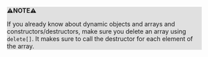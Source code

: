 <div style="margin:2em; background-color: #e0e0e0;">

<strong>⚠️NOTE️️️⚠️</strong>

If you already know about dynamic objects and arrays and constructors/destructors, make sure you delete an array using `delete[]`. It makes sure to call the destructor for each element of the array.
</div>

